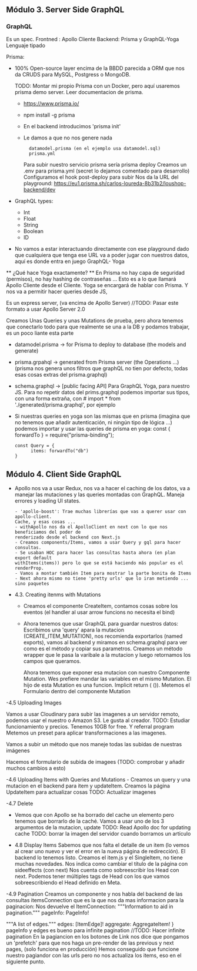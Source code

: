 #

## Módulo 3. Server Side GraphQL

### GraphQL

Es un spec.
Frontned : Apollo Cliente
Backend: Prisma y GraphQL-Yoga
Lenguaje tipado

Prisma:

- 100% Open-source layer encima de la BBDD parecida a ORM que nos da CRUDS para
  MySQL, Postgress o MongoDB.

  TODO: Montar mi propio Prisma con un Docker, pero aquí usaremos prisma demo server.
  Leer documentacion de prisma.

  - https://www.prisma.io/
  - npm install -g prisma
  - En el backend introducimos 'prisma init'
  - Le damos a que no nos genere nada

          datamodel.prisma (en el ejemplo usa datamodel.sql)
          prisma.yml

    Para subir nuestro servicio prisma sería prisma deploy
    Creamos un .env para prisma.yml (secret lo dejamos comentado para desarrollo)
    Configuramos el hook post-deploy para subir
    Nos da la URL del playground: https://eu1.prisma.sh/carlos-loureda-8b31b2/loushop-backend/dev

- GraphQL types:

  - Int
  - Float
  - String
  - Boolean
  - ID

- No vamos a estar interactuando directamente con ese playground dado que cualquiera que tenga ese URL va a poder jugar con nuestros datos, aquí es donde entra en juego GraphQL- Yoga

** ¿Qué hace Yoga exactamente? **
En Prisma no hay capa de seguridad (permisos), no hay hashing de contraseñas ...
Esto es a lo que llamará Apollo Cliente desde el Cliente. Yoga se encargará de hablar con
Prisma. Y nos va a permitir hacer queries desde JS,

Es un express server, (va encima de Apollo Server)
//TODO: Pasar este formato a usar Apollo Server 2.0

Creamos Unas Queries y unas Mutations de prueba, pero ahora tenemos que conectarlo todo
para que realmente se una a la DB y podamos trabajar, es un poco liante esta parte

- datamodel.prisma -> for Prisma to deploy to database (the models and generate)
- prisma.grpahql -> generated from Prisma server (the Operations ...)
  (prisma nos genera unos filtros que graphQL no tien por defecto, todas esas cosas
  extras del prisma.graphql)
- schema.graphql -> [public facing API] Para GraphQL Yoga, para nuestro JS.
  Para no repetir datos del prims.graphql podemos importar sus tipos, con una forma
  extraña, con # import \* from './generated/prisma.graphql', por ejemplo
- Si nuestras queries en yoga son las mismas que en prisma (imagina que no tenemos
  que añadir autenticación, ni ningún tipo de lógica ...) podemos importar y usar las
  queries de prisma en yoga:
  const { forwardTo } = require("prisma-binding");

      const Query = {
            items: forwardTo("db")
      }

## Módulo 4. Client Side GraphQL

- Apollo nos va a usar Redux, nos va a hacer el caching de los datos, va a manejar
  las mutaciones y las queries montadas con GraphQL. Maneja errores y loading UI
  states.

      - 'apollo-boost': Trae muchas librerías que vas a querer usar con apollo-client.
      Cache, y esas cosas ...
      - withApollo nos da el ApolloClient en next con lo que nos beneficiamos del poder de
      renderizado desde el backend con Next.js
      - Creamos components/Items, vamos a usar Query y gql para hacer consultas.
      - Se usaban HOC para hacer las consultas hasta ahora (en plan export default
      withItems(items)) pero lo que se está haciendo más popular es el renderProp.
      - Vamos a montar también Item para mostrar la parte bonita de Items
      - Next ahora mismo no tiene 'pretty urls' que lo iran metiendo ... sino paquetes

- 4.3. Creating itenms with Mutations

  - Creamos el componente CreateItem, contamos cosas sobre los eventos (el
    handler al usar arrow funcions no necesita el bind)
  - Ahora tenemos que usar GraphQL para guardar nuestros datos: Escribimos una 'query'
    apara la mutacion (CREATE_ITEM_MUTATION), nos recomienda exportarlos (named exports),
    vamos al backend y miramos en schema.graphql para ver como es el método y copiar sus parametros.
    Creamos un método wrapper que le pasa la varibale a la mutacion y luego retornamos los campos
    que queramos.

    Ahora tenemos que exponer esa mutacion con nuestro Componente Mutation. Wes prefiere mandar
    las variables en el mismo Mutation. El hijo de esta Mutation es una funcion.
    Implicit return ( ()). Metemos el Formulario dentro del componente Mutation

-4.5 Uploading Images

Vamos a usar Cloudinary para subir las imagenes a un servidor remoto, podemos
usar el nuestro o Amazon S3. Le gusta al creador.
TODO: Estudiar funcionamiento y precios. Tenemos 10GB for free. Y referral program
Metemos un preset para aplicar transformaciones a las imagenes.

Vamos a subir un método que nos maneje todas las subidas de nuestras imágenes

Hacemos el formulario de subida de imagees (TODO: comprobar y añadir muchos cambios a esto)

-4.6 Uploading Items with Queries and Mutations - Creamos un query y una mutacion
en el backend para item y updateItem.
Creamos la página UpdateItem para actualizar cosas TODO: Actualizar imagenes

-4.7 Delete

- Vemos que con Apollo se ha borrado del cache un elemento pero tenemos que borrarlo
  de la caché. Vamos a usar uno de los 3 argumentos de la mutacion, update
  TODO: Read Apollo doc for updating cache
  TODO: borrar la imagen del servidor cuando borramos un artículo

- 4.8 Display Items
  Sabemos que nos falta el detalle de un item (lo vemos al crear uno nuevo y ver
  el error en la nueva página de redirección). El backend lo tenemos listo.
  Creamos el item.js y el SingleItem, no tiene muchas novedades. Nos indica como
  cambiar el título de la página con sideeffects (con next) Nos cuenta como sobreescribir
  los Head con next. Podemos tener múltiples tags de Head con los que vamos sobreescribiendo
  el Head definido en Meta.

-4.9 Pagination
Creamos un componente y nos habla del backend de las consultas itemsConnection que es
la que nos da mas informacion para la paginacion: Nos devuelve el ItemConnection:
"""Information to aid in pagination."""
pageInfo: PageInfo!

"""A list of edges."""
edges: [ItemEdge]!
aggregate: AggregateItem!
}
pageInfo y edges es bueno para infinite pagination
//TODO: Hacer infinite pagination
En la pagiancion en los botones de Link nos dice que pongamos un 'prefetch'
para que nos haga un pre-render de las previous y next pages, (solo funciona
en producción)
Hemos conseguido que funcione nuestro pagiandor con las urls pero no nos
actualiza los items, eso en el siguiente punto.
